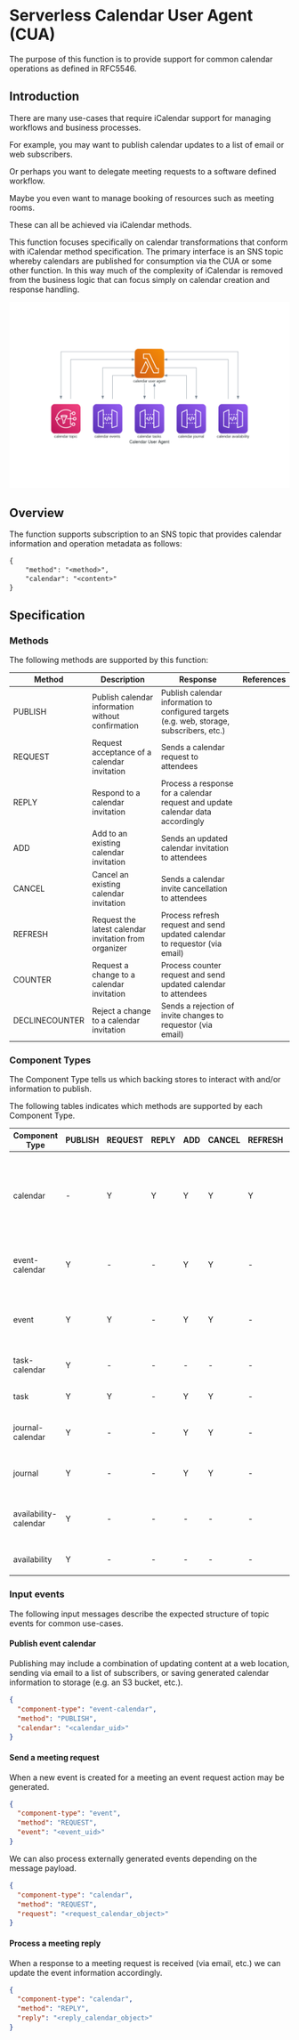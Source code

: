 # Serverless Calendar User Agent (CUA)

The purpose of this function is to provide support for common calendar operations as defined in RFC5546.

## Introduction

There are many use-cases that require iCalendar support for managing workflows and business processes.

For example, you may want to publish calendar updates to a list of email or web subscribers.

Or perhaps you want to delegate meeting requests to a software defined workflow.

Maybe you even want to manage booking of resources such as meeting rooms.

These can all be achieved via iCalendar methods.

This function focuses specifically on calendar transformations that conform with iCalendar method specification.
The primary interface is an SNS topic whereby calendars are published for consumption via the CUA or some other
function. In this way much of the complexity of iCalendar is removed from the business logic that can focus
simply on calendar creation and response handling.

![Calendar User Agent](calendar_user_agent.png)


## Overview

The function supports subscription to an SNS topic that provides calendar information and operation metadata
as follows:

    {
        "method": "<method>",
        "calendar": "<content>"
    }

## Specification

### Methods

The following methods are supported by this function:

| Method         | Description                                           | Response                                                                                  | References |
|----------------|-------------------------------------------------------|-------------------------------------------------------------------------------------------|------------|
| PUBLISH        | Publish calendar information without confirmation     | Publish calendar information to configured targets (e.g. web, storage, subscribers, etc.) |            |
| REQUEST        | Request acceptance of a calendar invitation           | Sends a calendar request to attendees                                                     |            |
| REPLY          | Respond to a calendar invitation                      | Process a response for a calendar request and update calendar data accordingly            |            |
| ADD            | Add to an existing calendar invitation                | Sends an updated calendar invitation to attendees                                         |            |
| CANCEL         | Cancel an existing calendar invitation                | Sends a calendar invite cancellation to attendees                                         |            |
| REFRESH        | Request the latest calendar invitation from organizer | Process refresh request and send updated calendar to requestor (via email)                |            |
| COUNTER        | Request a change to a calendar invitation             | Process counter request and send updated calendar to attendees                            |            |
| DECLINECOUNTER | Reject a change to a calendar invitation              | Sends a rejection of invite changes to requestor (via email)                              |            |


### Component Types

The Component Type tells us which backing stores to interact with and/or information to publish.

The following tables indicates which methods are supported by each Component Type.

| Component Type        | PUBLISH | REQUEST | REPLY | ADD | CANCEL | REFRESH | COUNTER | DECLINECOUNTER | Comments                                                                           |
|-----------------------|---------|---------|-------|-----|--------|---------|---------|----------------|------------------------------------------------------------------------------------|
| calendar              | -       | Y       | Y     | Y   | Y      | Y       | Y       | -              | Used for processing incoming messages from external sources (e.g. via email, etc.) |
| event-calendar        | Y       | -       | -     | Y   | Y      | -       | -       | -              | Publish a group of events as a single calendar                                     |
| event                 | Y       | Y       | -     | Y   | Y      | -       | -       | Y              | Process updates to a single event managed internally                               |
| task-calendar         | Y       | -       | -     | -   | -      | -       | -       | -              | Publish a collection of tasks                                                      |
| task                  | Y       | Y       | -     | Y   | Y      | -       | -       | Y              | Process task updates                                                               |
| journal-calendar      | Y       | -       | -     | Y   | Y      | -       | -       | -              | Publish a collection of journal entries                                            |
| journal               | Y       | -       | -     | Y   | Y      | -       | -       | -              | Process updates to a journal entry                                                 |
| availability-calendar | Y       | -       | -     | -   | -      | -       | -       | -              | Publish a collection of availability times                                         |
| availability          | Y       | -       | -     | -   | -      | -       | -       | -              | Process updates to availability                                                    |


### Input events



The following input messages describe the expected structure of topic events for common use-cases.

#### Publish event calendar

Publishing may include a combination of updating content at a web location, sending via email to a list of subscribers,
or saving generated calendar information to storage (e.g. an S3 bucket, etc.).

```json
{
  "component-type": "event-calendar",
  "method": "PUBLISH",
  "calendar": "<calendar_uid>"
}
```

#### Send a meeting request

When a new event is created for a meeting an event request action may be generated.

```json
{
  "component-type": "event",
  "method": "REQUEST",
  "event": "<event_uid>"
}
```

We can also process externally generated events depending on the message payload.

```json
{
  "component-type": "calendar",
  "method": "REQUEST",
  "request": "<request_calendar_object>"
}
```

#### Process a meeting reply

When a response to a meeting request is received (via email, etc.) we can update the event information accordingly.

```json
{
  "component-type": "calendar",
  "method": "REPLY",
  "reply": "<reply_calendar_object>"
}
```
